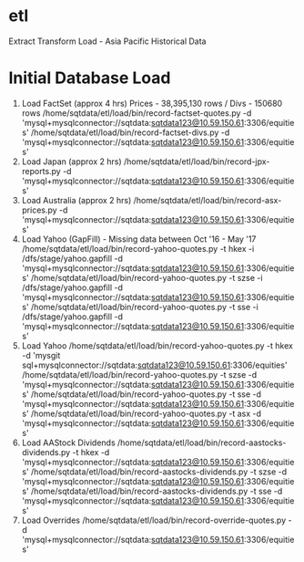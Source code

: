 # etl
Extract Transform Load - Asia Pacific Historical Data

# Initial Database Load

1. Load FactSet (approx 4 hrs) Prices - 38,395,130 rows / Divs - 150680 rows
/home/sqtdata/etl/load/bin/record-factset-quotes.py -d 'mysql+mysqlconnector://sqtdata:sqtdata123@10.59.150.61:3306/equities'
/home/sqtdata/etl/load/bin/record-factset-divs.py -d 'mysql+mysqlconnector://sqtdata:sqtdata123@10.59.150.61:3306/equities'
2. Load Japan (approx 2 hrs)
/home/sqtdata/etl/load/bin/record-jpx-reports.py -d 'mysql+mysqlconnector://sqtdata:sqtdata123@10.59.150.61:3306/equities'
3. Load Australia (approx 2 hrs)
/home/sqtdata/etl/load/bin/record-asx-prices.py -d 'mysql+mysqlconnector://sqtdata:sqtdata123@10.59.150.61:3306/equities'
4. Load Yahoo (GapFill) - Missing data between Oct '16 - May '17
/home/sqtdata/etl/load/bin/record-yahoo-quotes.py -t hkex -i /dfs/stage/yahoo.gapfill -d 'mysql+mysqlconnector://sqtdata:sqtdata123@10.59.150.61:3306/equities'
/home/sqtdata/etl/load/bin/record-yahoo-quotes.py -t szse -i /dfs/stage/yahoo.gapfill -d 'mysql+mysqlconnector://sqtdata:sqtdata123@10.59.150.61:3306/equities'
/home/sqtdata/etl/load/bin/record-yahoo-quotes.py -t sse -i /dfs/stage/yahoo.gapfill -d 'mysql+mysqlconnector://sqtdata:sqtdata123@10.59.150.61:3306/equities'
5. Load Yahoo 
/home/sqtdata/etl/load/bin/record-yahoo-quotes.py -t hkex -d 'mysgit sql+mysqlconnector://sqtdata:sqtdata123@10.59.150.61:3306/equities'
/home/sqtdata/etl/load/bin/record-yahoo-quotes.py -t szse -d 'mysql+mysqlconnector://sqtdata:sqtdata123@10.59.150.61:3306/equities'
/home/sqtdata/etl/load/bin/record-yahoo-quotes.py -t sse -d 'mysql+mysqlconnector://sqtdata:sqtdata123@10.59.150.61:3306/equities'
/home/sqtdata/etl/load/bin/record-yahoo-quotes.py -t asx -d 'mysql+mysqlconnector://sqtdata:sqtdata123@10.59.150.61:3306/equities'
6. Load AAStock Dividends
/home/sqtdata/etl/load/bin/record-aastocks-dividends.py -t hkex -d 'mysql+mysqlconnector://sqtdata:sqtdata123@10.59.150.61:3306/equities'
/home/sqtdata/etl/load/bin/record-aastocks-dividends.py -t szse -d 'mysql+mysqlconnector://sqtdata:sqtdata123@10.59.150.61:3306/equities'
/home/sqtdata/etl/load/bin/record-aastocks-dividends.py -t sse -d 'mysql+mysqlconnector://sqtdata:sqtdata123@10.59.150.61:3306/equities'
7. Load Overrides
/home/sqtdata/etl/load/bin/record-override-quotes.py -d 'mysql+mysqlconnector://sqtdata:sqtdata123@10.59.150.61:3306/equities'